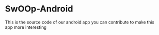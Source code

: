 # SwOOp-Android
This is the source code of our android app you can contribute to make this app more interesting
